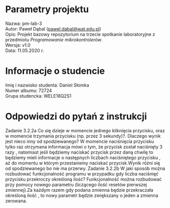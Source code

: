 # Parametry projektu

Nazwa: pm-lab-3  
Autor: Paweł Dąbal (pawel.dabal@wat.edu.pl)  
Opis: Projekt bazowy repozytorium na trzecie spotkanie laboratoryjne z przedmiotu _Programowanie mikrokontrolerów_.  
Wersja: v1.0  
Data: 11.05.2020 r.

# Informacje o studencie

Imię i nazwisko studenta: Daniel Słomka  
Numer albumu: 72724  
Grupa studencka: WELE18Q2S1

# Odpowiedzi do pytań z instrukcji
Zadanie 3.2.2a
 Co się dzieje w momencie jednego kliknięcia przycisku, oraz w momencie trzymania przycisku (np. przez 3 sekundy)?. Dlaczego wynik jest nieco inny od spodziewanego?
 W momencie naciśnięcia przycisku tylko raz otrzymana informacja mówi o tym, że przycisk został naciśnięty 3 razy , natomiast jeśli będziemy naciskać przycisk przez daną chwilę to będziemy mieli informacje o następnych liczbach naciśniętego przycisku , aż do momentu w którym przestaniemy naciskać przycisk.Wynik różni się od spodziewanego bo nie ma przerwy.
Zadanie 3.2.2b
 W jaki sposób można rozbudować funkcjonalność programu w przypadku gdy liczba naciśnięć przycisku przekroczy określoną ilość? 
 Funkcjonalność można rozbudować przy pomocy nowego parametru (liczącego ilość resetów pierwszej zmiennej).Za każdym razem gdy podana zmienna będzie przekraczała określoną ilość , to nowy parametr będzie zwiększany o jeden a zmienna zerowana.



